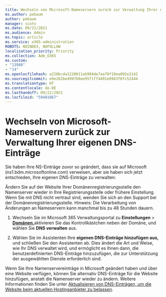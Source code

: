 ```yaml
---
title: Wechseln von Microsoft-Nameservern zurück zur Verwaltung Ihrer eigenen DNS-Einträge
ms.author: pebaum
author: pebaum
manager: scotv
ms.date: 09/21/2021
ms.audience: Admin
ms.topic: article
ms.service: o365-administration
ROBOTS: NOINDEX, NOFOLLOW
localization_priority: Priority
ms.collection: Adm_O365
ms.custom:
- "13988"
- "14"
ms.openlocfilehash: a228bcda1220011ab994de7aa70f19ea092e2142
ms.sourcegitcommit: e9e282be4997b0ee95f1ff4491e0943f8fc52444
ms.translationtype: HT
ms.contentlocale: de-DE
ms.lasthandoff: 09/22/2021
ms.locfileid: "59481867"
---
```

# <a name="changing-from-microsoft-nameservers-back-to-managing-your-own-dns-records"></a>Wechseln von Microsoft-Nameservern zurück zur Verwaltung Ihrer eigenen DNS-Einträge

Sie haben Ihre NS-Einträge zuvor so geändert, dass sie auf Microsoft (ns1.bdm.microsoftonline.com) verweisen, aber sie haben sich jetzt entschieden, Ihre eigenen DNS-Einträge zu verwalten:

Ändern Sie auf der Website Ihrer Domänenregistrierungsstelle den Namenserver wieder in Ihre Registrierungsstelle oder frühere Einstellung. Wenn Sie mit DNS nicht vertraut sind, wenden Sie sich an den Support bei der Domänenregistrierungsstelle. Hinweis: Die Verarbeitung von Änderungen an Nameservern kann manchmal bis zu 48 Stunden dauern. 

1. Wechseln Sie im Microsoft 365 Verwaltungsportal zu **Einstellungen**  >  [**Domänen,**](https://admin.microsoft.com/Adminportal/Home#/Domains)aktivieren Sie das Kontrollkästchen neben der Domäne, und wählen Sie **DNS verwalten** aus. 

2. Wählen Sie im Assistenten Ihre **eigenen DNS-Einträge hinzufügen aus,** und schließen Sie den Assistenten ab. Dies ändert die Art und Weise, wie Ihr DNS verwaltet wird, und ermöglicht es Ihnen dann, die benutzerdefinierten DNS-Einträge hinzuzufügen, die zur Unterstützung der ausgewählten Dienste erforderlich sind.

Wenn Sie Ihre Namenservereinträge in Microsoft geändert haben und über eine Website verfügen, können Sie alternativ DNS-Einträge für die Website hinzufügen, anstatt die Namenserver wieder zu ändern. Weitere Informationen finden Sie unter [Aktualisieren von DNS-Einträgen, um die Website beim aktuellen Hostinganbieter zu belassen](https://docs.microsoft.com/microsoft-365/admin/dns/update-dns-records-to-retain-current-hosting-provider).


